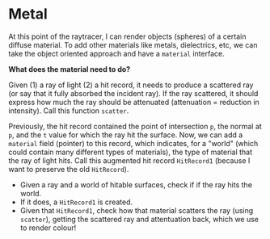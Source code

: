 # Metal

At this point of the raytracer, I can render objects (spheres) of a certain
diffuse material. To add other materials like metals, dielectrics, etc, we can
take the object oriented approach and have a `material` interface.

**What does the material need to do?**

Given (1) a ray of light (2) a hit record, it needs to produce a scattered ray
(or say that it fully absorbed the incident ray). If the ray scattered, it
should express how much the ray should be attenuated (attenuation = reduction in
intensity). Call this function `scatter`.

Previously, the hit record contained the point of intersection `p`, the
normal at `p`, and the `t` value for which the ray hit the surface. Now, we
can add a `material` field (pointer) to this record, which indicates, for a
"world" (which could contain many different types of materials), the type
of material that the ray of light hits. Call this augmented hit record
`HitRecord1` (because I want to preserve the old `HitRecord`).

- Given a ray and a world of hitable surfaces, check if if the ray hits the
  world.
- If it does, a `HitRecord1` is created.
- Given that `HitRecord1`, check how that material scatters the ray (using
  `scatter`), getting the scattered ray and attentuation back, which
we use to render colour!
